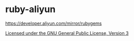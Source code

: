 # ruby-aliyun

https://developer.aliyun.com/mirror/rubygems

[Licensed under the GNU General Public License, Version 3](http://www.gnu.org/licenses/gpl-3.0.html)
